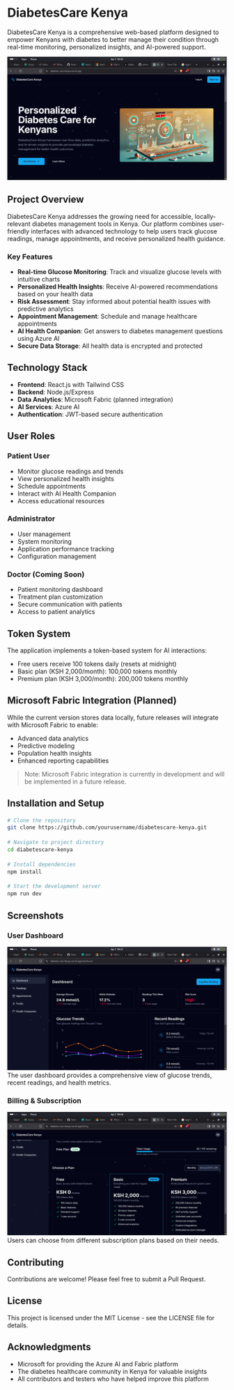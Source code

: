 # DiabetesCare Kenya

DiabetesCare Kenya is a comprehensive web-based platform designed to empower Kenyans with diabetes to better manage their condition through real-time monitoring, personalized insights, and AI-powered support.

![DiabetesCare Kenya Dashboard](/public/diabetes-kenya.png)

## Project Overview

DiabetesCare Kenya addresses the growing need for accessible, locally-relevant diabetes management tools in Kenya. Our platform combines user-friendly interfaces with advanced technology to help users track glucose readings, manage appointments, and receive personalized health guidance.

### Key Features

- **Real-time Glucose Monitoring**: Track and visualize glucose levels with intuitive charts
- **Personalized Health Insights**: Receive AI-powered recommendations based on your health data
- **Risk Assessment**: Stay informed about potential health issues with predictive analytics
- **Appointment Management**: Schedule and manage healthcare appointments
- **AI Health Companion**: Get answers to diabetes management questions using Azure AI
- **Secure Data Storage**: All health data is encrypted and protected

## Technology Stack

- **Frontend**: React.js with Tailwind CSS
- **Backend**: Node.js/Express
- **Data Analytics**: Microsoft Fabric (planned integration)
- **AI Services**: Azure AI
- **Authentication**: JWT-based secure authentication

## User Roles

### Patient User
- Monitor glucose readings and trends
- View personalized health insights
- Schedule appointments
- Interact with AI Health Companion
- Access educational resources

### Administrator
- User management
- System monitoring
- Application performance tracking
- Configuration management

### Doctor (Coming Soon)
- Patient monitoring dashboard
- Treatment plan customization
- Secure communication with patients
- Access to patient analytics

## Token System

The application implements a token-based system for AI interactions:
- Free users receive 100 tokens daily (resets at midnight)
- Basic plan (KSH 2,000/month): 100,000 tokens monthly
- Premium plan (KSH 3,000/month): 200,000 tokens monthly

## Microsoft Fabric Integration (Planned)

While the current version stores data locally, future releases will integrate with Microsoft Fabric to enable:
- Advanced data analytics
- Predictive modeling
- Population health insights
- Enhanced reporting capabilities

> Note: Microsoft Fabric integration is currently in development and will be implemented in a future release.

## Installation and Setup

```bash
# Clone the repository
git clone https://github.com/yourusername/diabetescare-kenya.git

# Navigate to project directory
cd diabetescare-kenya

# Install dependencies
npm install

# Start the development server
npm run dev
```

## Screenshots

### User Dashboard
![User Dashboard](/public/user-dashboard.png)
The user dashboard provides a comprehensive view of glucose trends, recent readings, and health metrics.

### Billing & Subscription
![Billing Page](/public/billing-page.png)
Users can choose from different subscription plans based on their needs.

## Contributing

Contributions are welcome! Please feel free to submit a Pull Request.

## License

This project is licensed under the MIT License - see the LICENSE file for details.

## Acknowledgments

- Microsoft for providing the Azure AI and Fabric platform
- The diabetes healthcare community in Kenya for valuable insights
- All contributors and testers who have helped improve this platform